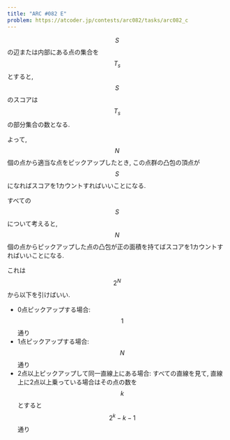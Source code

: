 ```yaml
---
title: "ARC #082 E"
problem: https://atcoder.jp/contests/arc082/tasks/arc082_c
---
```

$$ S $$ の辺または内部にある点の集合を $$ T_s $$ とすると, $$ S $$ のスコアは $$ T_s $$ の部分集合の数となる.

よって, $$ N $$ 個の点から適当な点をピックアップしたとき, この点群の凸包の頂点が $$ S $$ になればスコアを1カウントすればいいことになる.

すべての $$ S $$ について考えると, $$ N $$ 個の点からピックアップした点の凸包が正の面積を持てばスコアを1カウントすればいいことになる.

これは $$ 2^N $$ から以下を引けばいい.

* 0点ピックアップする場合: $$ 1 $$ 通り
* 1点ピックアップする場合: $$ N $$ 通り
* 2点以上ピックアップして同一直線上にある場合: すべての直線を見て, 直線上に2点以上乗っている場合はその点の数を $$ k $$ とすると $$ 2^k-k-1 $$ 通り
